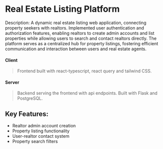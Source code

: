 # Real Estate Listing Platform

Description: A dynamic real estate listing web application, connecting property seekers with realtors. Implemented user authentication and authorization features, enabling realtors to create admin accounts and list properties while allowing users to search and contact realtors directly. The platform serves as a centralized hub for property listings, fostering efficient communication and interaction between users and real estate agents.

#### Client
>Frontend built with react-typescript, react query and tailwind CSS.
#### Server
> Backend serving the frontend with api endpoints. Built with Flask and PostgreSQL.

## Key Features:
- Realtor admin account creation
- Property listing functionality
- User-realtor contact system
- Property search filters
